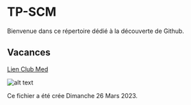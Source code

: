 # TP-SCM

Bienvenue dans ce répertoire dédié à la découverte de Github.

## Vacances 
[Lien Club Med](https://www.clubmed.fr) 

![alt text](https://ns.clubmed.com/amn/2016/web-pages/b2c/screensavers/1080p/b2c-1920x1080-screensaver-3-CAFR.png)


Ce fichier a été crée Dimanche 26 Mars 2023.
